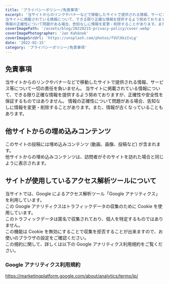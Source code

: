 ```yaml
---
title: 'プライバシーポリシー/免責事項'
excerpt: '当サイトからのリンクやバナーなどで移動したサイトで提供される情報、サービス等について一切の責任を負いません。
当サイトに掲載されている情報について、できる限り正確な情報を提供するよう努めておりますが、正確性や安全性を保証するものではありません。
情報の正確性について問題がある場合、告知なしに情報を変更・削除することがあります。また、情報が古くなっていることもあります。'
coverImagePath: '/assets/blog/20220215-privacy-policy/cover.webp'
coverImagePhotographer: 'Jan Kahánek'
coverImageSrcUrl: 'https://unsplash.com/photos/fVUl6kzIvLg'
date: '2022-02-15'
category: 'プライバシーポリシー/免責事項'
---
```


## 免責事項

当サイトからのリンクやバナーなどで移動したサイトで提供される情報、サービス等について一切の責任を負いません。
当サイトに掲載されている情報について、できる限り正確な情報を提供するよう努めておりますが、正確性や安全性を保証するものではありません。
情報の正確性について問題がある場合、告知なしに情報を変更・削除することがあります。また、情報が古くなっていることもあります。

## 他サイトからの埋め込みコンテンツ

このサイトの投稿には埋め込みコンテンツ (動画、画像、投稿など) が含まれます。  
他サイトからの埋め込みコンテンツは、訪問者がそのサイトを訪れた場合と同じように表示されます。

## サイトが使用しているアクセス解析ツールについて

当サイトでは、Google によるアクセス解析ツール「Google アナリティクス」を利用しています。  
この Google アナリティクスはトラフィックデータの収集のために Cookie を使用しています。  
このトラフィックデータは匿名で収集されており、個人を特定するものではありません。  
この機能は Cookie を無効にすることで収集を拒否することが出来ますので、お使いのブラウザの設定をご確認ください。  
この規約に関して、詳しくは以下の Google アナリティクス利用規約をご覧ください。

### Google アナリティクス利用規約

https://marketingplatform.google.com/about/analytics/terms/jp/
